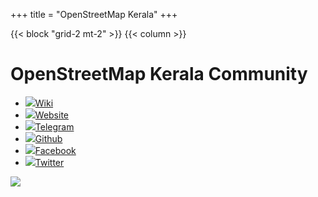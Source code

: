 +++
title = "OpenStreetMap Kerala"
+++

{{< block "grid-2 mt-2" >}}
{{< column >}}

# OpenStreetMap Kerala Community 
* ![](https://upload.wikimedia.org/wikipedia/commons/thumb/f/f9/Aeth.png/25px-Aeth.png)[Wiki](https://wiki.openstreetmap.org/wiki/Kerala)
* ![](https://upload.wikimedia.org/wikipedia/commons/thumb/f/f9/Aeth.png/25px-Aeth.png)[Website](https://kerala.openstreetmap.in/)   
* ![](https://upload.wikimedia.org/wikipedia/commons/thumb/5/5a/Telegram_2019_simple_logo.svg/25px-Telegram_2019_simple_logo.svg.png)[Telegram](https://t.me/osmkerala)
* ![](http://i.imgur.com/0o48UoR.png)[Github](https://github.com/osmkerala) 
* ![](http://i.imgur.com/P3YfQoD.png)[Facebook](https://facebook.com/osmkerala/)
* ![](http://i.imgur.com/tXSoThF.png)[Twitter](https://twitter.com/search?q=osmkerala)

![](https://i.imgur.com/WdweAvm.png)

